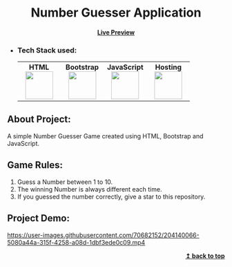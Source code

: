 <h1 align="center" id="app">Number Guesser Application</h1> 
<h4 align="center"><a href="https://naveenkumar-j.github.io/Number-Guesser-game-in-JavaScript/index.html" target="_blank">Live Preview</a></h4> 

- ### Tech Stack used:
	<center>
		<table>
			<tbody>
				<tr>
					<td width="25%" align="center">
						<span><strong>HTML</strong></span><br/>
						<img height="64px" width="64px" src="https://github.com/uiwjs/file-icons/blob/master/icon/html.svg">
					</td>
					<td width="25%" align="center">
						<span><strong>Bootstrap</strong></span><br/>
						<img height="64px" width="64px" src="https://github.com/prplx/svg-logos/blob/master/svg/Bootstrap.svg">
					</td>
          <td width="25%" align="center">
						<span><strong>JavaScript</strong></span><br/>
						<img height="64px" width="64px" src="https://github.com/uiwjs/file-icons/blob/master/icon/javascript.svg">
					</td>
          <td width="25%" align="center">
						<span><strong>Hosting</strong></span><br/>
						<img height="64px" width="64px" src="https://github.com/rdimascio/icons/blob/master/icons/light/github.svg">
					</td>
				</tr>
			</tbody>
		</table>
	</center>

## About Project:
A simple Number Guesser Game created using HTML, Bootstrap and JavaScript.

## Game Rules:
1. Guess a Number between 1 to 10.
2. The winning Number is always different each time.
3.  If you guessed the number correctly, give a star to this repository.

## Project Demo:


https://user-images.githubusercontent.com/70682152/204140066-5080a44a-315f-4258-a08d-1dbf3ede0c09.mp4



<div align="right">
    <b><a href="#app">↥ back to top</a></b>
</div>

